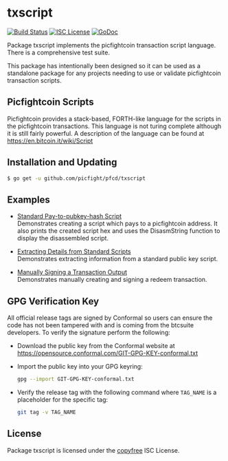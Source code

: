 txscript
========

[![Build Status](https://travis-ci.org/picfight/pfcd.png?branch=master)](https://travis-ci.org/picfight/pfcd)
[![ISC License](http://img.shields.io/badge/license-ISC-blue.svg)](http://copyfree.org)
[![GoDoc](https://godoc.org/github.com/picfight/pfcd/txscript?status.png)](http://godoc.org/github.com/picfight/pfcd/txscript)

Package txscript implements the picfightcoin transaction script language.  There is
a comprehensive test suite.

This package has intentionally been designed so it can be used as a standalone
package for any projects needing to use or validate picfightcoin transaction scripts.

## Picfightcoin Scripts

Picfightcoin provides a stack-based, FORTH-like language for the scripts in
the picfightcoin transactions.  This language is not turing complete
although it is still fairly powerful.  A description of the language
can be found at https://en.bitcoin.it/wiki/Script

## Installation and Updating

```bash
$ go get -u github.com/picfight/pfcd/txscript
```

## Examples

* [Standard Pay-to-pubkey-hash Script](http://godoc.org/github.com/picfight/pfcd/txscript#example-PayToAddrScript)  
  Demonstrates creating a script which pays to a picfightcoin address.  It also
  prints the created script hex and uses the DisasmString function to display
  the disassembled script.

* [Extracting Details from Standard Scripts](http://godoc.org/github.com/picfight/pfcd/txscript#example-ExtractPkScriptAddrs)  
  Demonstrates extracting information from a standard public key script.

* [Manually Signing a Transaction Output](http://godoc.org/github.com/picfight/pfcd/txscript#example-SignTxOutput)  
  Demonstrates manually creating and signing a redeem transaction.

## GPG Verification Key

All official release tags are signed by Conformal so users can ensure the code
has not been tampered with and is coming from the btcsuite developers.  To
verify the signature perform the following:

- Download the public key from the Conformal website at
  https://opensource.conformal.com/GIT-GPG-KEY-conformal.txt

- Import the public key into your GPG keyring:
  ```bash
  gpg --import GIT-GPG-KEY-conformal.txt
  ```

- Verify the release tag with the following command where `TAG_NAME` is a
  placeholder for the specific tag:
  ```bash
  git tag -v TAG_NAME
  ```

## License

Package txscript is licensed under the [copyfree](http://copyfree.org) ISC
License.
